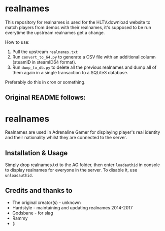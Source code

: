 # realnames
This repository for realnames is used for the HLTV.download website to match players from demos with their realnames, it's supposed to be run everytime the upstream realnames get a change.

How to use:
1. Pull the upstream `realnames.txt`
2. Run `convert_to_64.py` to generate a CSV file with an additional column (steamID in steamID64 format).
3. Run `dump_to_db.py` to delete all the previous realnames and dump all of them again in a single transaction to a SQLite3 database.

Preferably do this in cron or something.

## Original README follows:

# realnames
Realnames are used in Adrenaline Gamer for displaying player's real identity and their nationality whilst they are connected to the server.

## Installation & Usage
Simply drop realnames.txt to the AG folder, then enter `loadauthid` in console to display realnames for everyone in the server. To disable it, use `unloadauthid`.

## Credits and thanks to
* The original creator(s) - unknown
* Hardstyle - maintaining and updating realnames 2014-2017
* Godsbane - for slag
* Rammy
* (:
